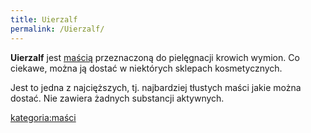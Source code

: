 ```yaml
---
title: Uierzalf
permalink: /Uierzalf/
---
```


**Uierzalf** jest [maścią](/atopedia/maść "wikilink") przeznaczoną do pielęgnacji krowich wymion. Co ciekawe, można ją dostać w niektórych sklepach kosmetycznych.

Jest to jedna z najcięższych, tj. najbardziej tłustych maści jakie można dostać. Nie zawiera żadnych substancji aktywnych.

[kategoria:maści](/atopedia/kategoria:maści "wikilink")